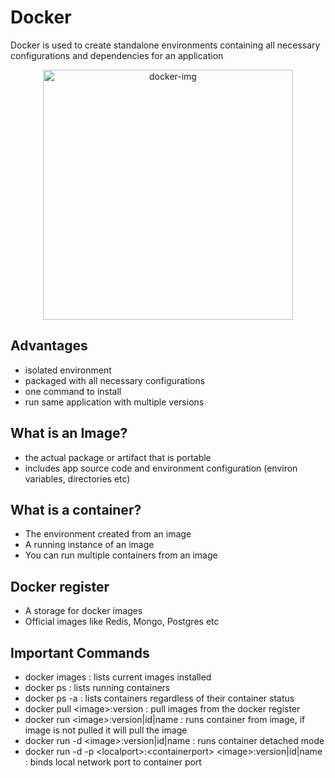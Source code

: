 # Docker

Docker is used to create standalone environments containing all necessary configurations and dependencies for an application

<p align="center">
  <img width="400" src="https://cdn.icon-icons.com/icons2/2699/PNG/512/docker_official_logo_icon_169250.png" alt="docker-img">
</p>

## Advantages

* isolated environment
* packaged with all necessary configurations
* one command to install
* run same application with multiple versions

## What is an Image?

* the actual package or artifact that is portable
* includes app source code and environment configuration (environ variables, directories etc)

## What is a container?

* The environment created from an image
* A running instance of an image
* You can run multiple containers from an image

## Docker register

* A storage for docker images
* Official images like Redis, Mongo, Postgres etc

## Important Commands

* docker images : lists current images installed
* docker ps : lists running containers
* docker ps -a : lists containers regardless of their container status
* docker pull <image\>:version : pull images from the docker register
* docker run <image\>:version|id|name : runs container from image, if image is not pulled it will pull the image
* docker run -d <image\>:version|id|name : runs container detached mode
* docker run -d -p <localport\>:<containerport\> <image\>:version|id|name : binds local network port to container port
